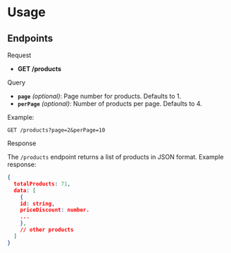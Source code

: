 # Usage

## Endpoints

Request

 - **GET /products**

Query

- **`page`** *(optional)*: Page number for products. Defaults to 1.
- **`perPage`** *(optional)*: Number of products per page. Defaults to 4.

Example:
```http
GET /products?page=2&perPage=10
```

Response

The `/products` endpoint returns a list of products in JSON format. Example response:

```json
{
  totalProducts: 71,
  data: [
    {
    id: string,
    priceDiscount: number.
    ...
    },
    // other products
  ]
}
```
